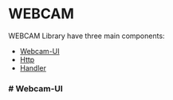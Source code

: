# WEBCAM

WEBCAM Library have three main components:
* [Webcam-UI](#Webcam-UI)
* [Http](#Http-Commponent)
* [Handler](#Handler-Commponent)

### # Webcam-UI


